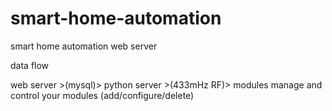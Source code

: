 # smart-home-automation
smart home automation web server

data flow

web server >(mysql)> python server >(433mHz RF)> modules
manage and control your modules (add/configure/delete)
